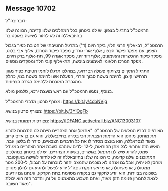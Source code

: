 ## Message 10702

דובר צה״ל: 

הרמטכ״ל בתרגיל בצפון: יש לנו ביטחון בכל המהלכים שלנו קדימה, הכוונה שלנו בחיזבאללה זה לא לחזור לשישה באוקטובר

הרמטכ״ל, רב-אלוף הרצי הלוי, ביקר היום (ד׳) בתרגיל החטיבתי של חטיבת כפיר בגבול הצפון, עם מפקד פיקוד הצפון, אלוף אורי גורדין, מפקד פיקוד המרכז, אלוף אבי בלוט, מפקד פיקוד ההכשרות והאימונים, אלוף דוד זיני, מפקד אוגדה 99, תת-אלוף ברק חירם, מפקד המרכז הלאומי לאימונים ביבשה, תת-אלוף קובי הלר ומפקדים נוספים. 

התרגיל התקיים בשיתוף פעולה רב זרועי, במהלכו תרגלו לוחמי חטיבת כפיר מגוון תרחישי קיצון, לחימה בשטח סבוך והררי, הפעלת אש ולחימה בשטח בנוי, כחלק מהגברת המוכנות ללחימה בגזרה הצפונית. 

בנוסף, נפגש הרמטכ״ל עם ראש מועצת ירכא, סלמאן מולא. 

מצורף סרטון מדברי הרמטכ״ל: https://bit.ly/4cbNVjg

מצורף סרטון בנושא: https://bit.ly/3YlQgFb

מצורפות תמונות בנושא: https://IDFANC.activetrail.biz/ANC13003107

מצורפים דבריו המלאים של הרמטכ״ל: "אתמול אחר הצהריים הייתה לנו הזדמנות להרוג את מוחסן. מוחסן הוא הדמות הצבאית הכי בכירה בחיזבאללה, והוא גם בן אדם קרוב מאוד לנסראללה, הוא בעצם מסדר לו את כל הדברים הצבאיים, סידר לו בלשון עבר. האיש הזה אחראי לכל מתן ההוראות, ל-12 ילדים שנהרגו בשבת אחר הצהריים במג'דל שמס, להרוג שיש לנו אתמול בגושרים, בשעות הצהריים. יש לנו ביטחון במהלכים המתוכננים שלנו קדימה, כי הכוונה שלנו בחיזבאללה זה לא לחזור לשישה באוקטובר. מוחסן לא יהיה, אבל גם אנחנו לא מוכנים שהמצב יחזור לנוכחות על הגבול, ל-200 מטר ממטולה, או משתולה, או מראש הנקרה. צה"ל יודע לפעול ולהגיע גם לחלון מסוים בשכונה בביירות, הוא יודע לתקוף גם בנקודה מסוימת בתת הקרקע, ואנחנו גם יודעים לצאת לתמרון פנימה חזק מאוד, ואתם השבוע מתאמנים על זה, והדבר הזה הוא יכולת מאוד חשובה".


